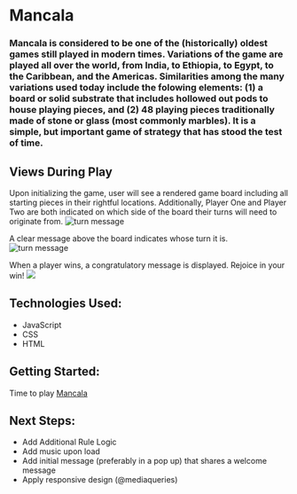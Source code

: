 # Mancala
### Mancala is considered to be one of the (historically) oldest games still played in modern times. Variations of the game are played all over the world, from India, to Ethiopia, to Egypt, to the Caribbean, and the Americas. Similarities among the many variations used today include the folowing elements: (1) a board or solid substrate that includes hollowed out pods to house playing pieces, and (2) 48 playing pieces traditionally made of stone or glass (most commonly marbles). It is a simple, but important game of strategy that has stood the test of time.

## Views During Play
Upon initializing the game, user will see a rendered game board including all starting pieces in their rightful locations. Additionally, Player One and Player Two are both indicated on which side of the board their turns will need to originate from.
![turn message](https://i.imgur.com/qWlOpDo.png)

A clear message above the board indicates whose turn it is.
![turn message](https://i.imgur.com/fXg7jSd.png)

When a player wins, a congratulatory message is displayed. Rejoice in your win!
![](https://i.imgur.com/h3Yz3MZ.png)


## Technologies Used:
- JavaScript
- CSS
- HTML

## Getting Started:
Time to play [Mancala](https://slrosky.github.io/mancala-game-project/)

## Next Steps:
- Add Additional Rule Logic
- Add music upon load
- Add initial message (preferably in a pop up) that shares a welcome message
- Apply responsive design (@mediaqueries)